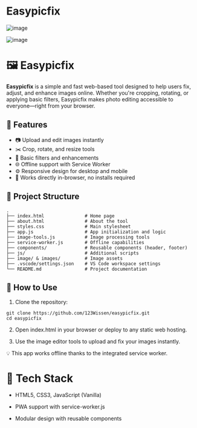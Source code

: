 # Easypicfix


![image](https://github.com/user-attachments/assets/8adc6ffc-78e9-4451-be5e-4b8242ab45a3)

![image](https://github.com/user-attachments/assets/9b350e98-5e34-4c8e-b499-7edd6b011227)

# 🖼️ Easypicfix

**Easypicfix** is a simple and fast web-based tool designed to help users fix, adjust, and enhance images online. Whether you're cropping, rotating, or applying basic filters, Easypicfix makes photo editing accessible to everyone—right from your browser.

## 🔧 Features

- 📷 Upload and edit images instantly
- ✂️ Crop, rotate, and resize tools
- 🎨 Basic filters and enhancements
- 🌐 Offline support with Service Worker
- ⚙️ Responsive design for desktop and mobile
- 📁 Works directly in-browser, no installs required

## 📁 Project Structure

```plaintext
.
├── index.html               # Home page
├── about.html               # About the tool
├── styles.css               # Main stylesheet
├── app.js                   # App initialization and logic
├── image-tools.js           # Image processing tools
├── service-worker.js        # Offline capabilities
├── components/              # Reusable components (header, footer)
├── js/                      # Additional scripts
├── image/ & images/         # Image assets
├── .vscode/settings.json    # VS Code workspace settings
└── README.md                # Project documentation
```

## 🚀 How to Use

1. Clone the repository:

```
git clone https://github.com/123Wissen/easypicfix.git
cd easypicfix
```

2. Open index.html in your browser or deploy to any static web hosting.

3. Use the image editor tools to upload and fix your images instantly.

💡 This app works offline thanks to the integrated service worker.

# 🧠 Tech Stack
* HTML5, CSS3, JavaScript (Vanilla)

* PWA support with service-worker.js

* Modular design with reusable components


